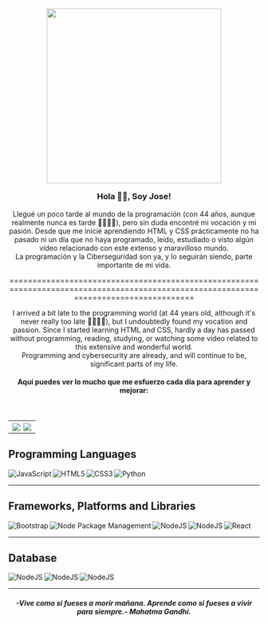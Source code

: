 <h3 align="center">
<img  src="https://media.giphy.com/media/SWoSkN6DxTszqIKEqv/giphy.gif"  width="350" />


 Hola 👋🏽, Soy Jose!</h3>


<div align='center'>
<p  align="center" style="max-width: 330 px">Llegué un poco tarde al mundo de la programación (con 44 años, aunque realmente nunca es tarde 🤘🏽👴🏽), pero sin duda encontré mi vocación y mi pasión. Desde que me inicié aprendiendo HTML y CSS prácticamente no ha pasado ni un día que no haya programado, leído, estudiado o visto algún vídeo relacionado con este extenso y maravilloso mundo.<br>
La programación y la Ciberseguridad son ya, y lo seguirán siendo, parte importante de mi vida.</p>

<p>======================================================================================================================================</p>

<p  align="center" style="max-width: 330 px">I arrived a bit late to the programming world (at 44 years old, although it's never really too late 🤘🏽👴🏽), but I undoubtedly found my vocation and passion. Since I started learning HTML and CSS, hardly a day has passed without programming, reading, studying, or watching some video related to this extensive and wonderful world.<br>
Programming and cybersecurity are already, and will continue to be, significant parts of my life.</p>

<h4  align="center">Aquí puedes ver lo mucho que me esfuerzo cada día para aprender y mejorar:</h4>
</div>
</br>
<table align='center'>
<tr>
<th align='center'>
<img align="left" src="https://github-readme-streak-stats.herokuapp.com?user=JoseGeek78&theme=transparent&hide_border=true&locale=es&date_format=j%20M%5B%20Y%5D&card_width=350" />

<img align="right" src="https://github-readme-stats.vercel.app/api/top-langs/?username=JoseGeek78&exclude_repo=github-readme-stats,anuraghazra.github.io" />
</th>
</tr>  
</table>  

## Programming Languages

<img alt="Python" src="https://img.shields.io/badge/Python-3776AB?style=for-the-badge&logo=python&logoColor=white"/>

<img align="left" alt="JavaScript" src="https://img.shields.io/badge/javascript-%23323330.svg?style=for-the-badge&logo=javascript&logoColor=%23F7DF1E"/>

<img align="left" alt="HTML5" src="https://img.shields.io/badge/html5-%23E34F26.svg?style=for-the-badge&logo=html5&logoColor=white"/>

<img align="left" alt="CSS3" src="https://img.shields.io/badge/css3-%231572B6.svg?style=for-the-badge&logo=css3&logoColor=white"/>

<br>
<hr>
 
 ## Frameworks, Platforms and Libraries

<img alt="React" src="https://img.shields.io/badge/react-%2320232a.svg?style=for-the-badge&logo=react&logoColor=%2361DAFB"/>

<img align="left" alt="Bootstrap" src="https://img.shields.io/badge/bootstrap-%238511FA.svg?style=for-the-badge&logo=bootstrap&logoColor=white"/>

<img align="left" alt="Node Package Management" src="https://img.shields.io/badge/NPM-%23CB3837.svg?style=for-the-badge&logo=npm&logoColor=white"/>

<img align="left" alt="NodeJS" src="https://img.shields.io/badge/node.js-6DA55F?style=for-the-badge&logo=node.js&logoColor=white" />

<img align="left" alt="NodeJS" src="https://img.shields.io/badge/Flask-000000?style=for-the-badge&logo=flask&logoColor=white" />

<br>
<hr>

## Database

<img align="left" alt="NodeJS" src="https://img.shields.io/badge/MongoDB-4EA94B?style=for-the-badge&logo=mongodb&logoColor=white" />

<img align="left" alt="NodeJS" src="https://img.shields.io/badge/PostgreSQL-316192?style=for-the-badge&logo=postgresql&logoColor=white" />

<img align="left" alt="NodeJS" src="https://img.shields.io/badge/SQLite-07405E?style=for-the-badge&logo=sqlite&logoColor=white" />

<br>
<hr>

<div align='center'>
 <h5><i>-Vive como si fueses a morir mañana. Aprende como si fueses a vivir para siempre.- Mahatma Gandhi.</i></h5>
</div>
 

